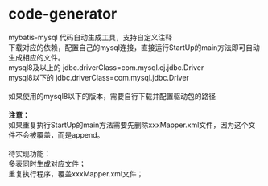 # code-generator
mybatis-mysql 代码自动生成工具，支持自定义注释
<br/>下载对应的依赖，配置自己的mysql连接，直接运行StartUp的main方法即可自动生成相应的文件。
<br/>mysql8及以上的 jdbc.driverClass=com.mysql.cj.jdbc.Driver
<br/>mysql8以下的 jdbc.driverClass=com.mysql.jdbc.Driver
<br/>
<br/>如果使用的mysql8以下的版本，需要自行下载并配置驱动包的路径
<br/>
<br/><b>注意：</b>
<br/>如果重复执行StartUp的main方法需要先删除xxxMapper.xml文件，因为这个文件不会被覆盖，而是append。
<br/>
<br/>待实现功能：
<br/>多表同时生成对应文件；
<br/>重复执行程序，覆盖xxxMapper.xml文件；
